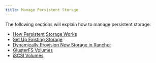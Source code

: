 ```yaml
---
title: Manage Persistent Storage
---
```


<head>
  <link rel="canonical" href="https://ranchermanager.docs.rancher.com/pages-for-subheaders/create-kubernetes-persistent-storage"/>
</head>

The following sections will explain how to manage persistent storage:

- [How Persistent Storage Works](../how-to-guides/advanced-user-guides/manage-clusters/create-kubernetes-persistent-storage/manage-persistent-storage/about-persistent-storage.md)
- [Set Up Existing Storage](../how-to-guides/advanced-user-guides/manage-clusters/create-kubernetes-persistent-storage/manage-persistent-storage/set-up-existing-storage.md)
- [Dynamically Provision New Storage in Rancher](../how-to-guides/advanced-user-guides/manage-clusters/create-kubernetes-persistent-storage/manage-persistent-storage/dynamically-provision-new-storage.md)
- [GlusterFS Volumes](../how-to-guides/advanced-user-guides/manage-clusters/create-kubernetes-persistent-storage/manage-persistent-storage/about-glusterfs-volumes.md)
- [iSCSI Volumes](../how-to-guides/advanced-user-guides/manage-clusters/create-kubernetes-persistent-storage/manage-persistent-storage/install-iscsi-volumes.md)